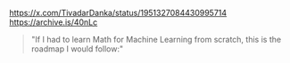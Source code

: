 https://x.com/TivadarDanka/status/1951327084430995714
https://archive.is/40nLc
>"If I had to learn Math for Machine Learning from scratch, this is the roadmap I would follow:"
